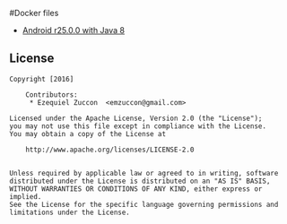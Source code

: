 #Docker files

* [Android r25.0.0 with Java 8](android-java8-r25-0-0/README.md)

## License

    Copyright [2016]

		Contributors:
		 * Ezequiel Zuccon  <emzuccon@gmail.com>

    Licensed under the Apache License, Version 2.0 (the "License");
    you may not use this file except in compliance with the License.
    You may obtain a copy of the License at

    	http://www.apache.org/licenses/LICENSE-2.0
        

    Unless required by applicable law or agreed to in writing, software
    distributed under the License is distributed on an "AS IS" BASIS,
    WITHOUT WARRANTIES OR CONDITIONS OF ANY KIND, either express or implied.
    See the License for the specific language governing permissions and
    limitations under the License.
